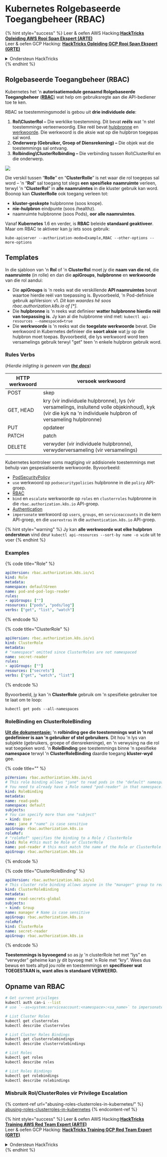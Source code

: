 # Kubernetes Rolgebaseerde Toegangbeheer (RBAC)

{% hint style="success" %}
Leer & oefen AWS Hacking:<img src="../../.gitbook/assets/image (1).png" alt="" data-size="line">[**HackTricks Opleiding AWS Rooi Span Ekspert (ARTE)**](https://training.hacktricks.xyz/courses/arte)<img src="../../.gitbook/assets/image (1).png" alt="" data-size="line">\
Leer & oefen GCP Hacking: <img src="../../.gitbook/assets/image (2).png" alt="" data-size="line">[**HackTricks Opleiding GCP Rooi Span Ekspert (GRTE)**<img src="../../.gitbook/assets/image (2).png" alt="" data-size="line">](https://training.hacktricks.xyz/courses/grte)

<details>

<summary>Ondersteun HackTricks</summary>

* Kyk na die [**subskripsie planne**](https://github.com/sponsors/carlospolop)!
* **Sluit aan by die** 💬 [**Discord groep**](https://discord.gg/hRep4RUj7f) of die [**telegram groep**](https://t.me/peass) of **volg** ons op **Twitter** 🐦 [**@hacktricks\_live**](https://twitter.com/hacktricks\_live)**.**
* **Deel hacking truuks deur PRs in te dien na die** [**HackTricks**](https://github.com/carlospolop/hacktricks) en [**HackTricks Cloud**](https://github.com/carlospolop/hacktricks-cloud) github repos.

</details>
{% endhint %}

## Rolgebaseerde Toegangbeheer (RBAC)

Kubernetes het 'n **autorisatiemodule genaamd Rolgebaseerde Toegangbeheer** ([**RBAC**](https://kubernetes.io/docs/reference/access-authn-authz/rbac/)) wat help om gebruiksregte aan die API-bediener toe te ken.

RBAC se toestemmingsmodel is gebou uit **drie individuele dele**:

1. **Rol\ClusterRol –** Die werklike toestemming. Dit bevat _**reëls**_ wat 'n stel toestemmings verteenwoordig. Elke reël bevat [hulpbronne](https://kubernetes.io/docs/reference/kubectl/overview/#resource-types) en [werkwoorde](https://kubernetes.io/docs/reference/access-authn-authz/authorization/#determine-the-request-verb). Die werkwoord is die aksie wat op die hulpbron toegepas sal word.
2. **Onderwerp (Gebruiker, Groep of Diensrekening) –** Die objek wat die toestemmings sal ontvang.
3. **Rolbinding\ClusterRolbinding –** Die verbinding tussen Rol\ClusterRol en die onderwerp.

![](https://www.cyberark.com/wp-content/uploads/2018/12/rolebiding\_serviceaccount\_and\_role-1024x551.png)

Die verskil tussen “**Rolle**” en “**ClusterRolle**” is net waar die rol toegepas sal word – 'n “**Rol**” sal toegang tot slegs **een** **spesifieke** **naamruimte** verleen, terwyl 'n “**ClusterRol**” in **alle naamruimtes** in die kluster gebruik kan word. Boonop kan **ClusterRolle** ook toegang verleen tot:

* **kluster-geskepte** hulpbronne (soos knope).
* **nie-hulpbron** eindpunte (soos /healthz).
* naamruimte hulpbronne (soos Pods), **oor alle naamruimtes**.

Vanaf **Kubernetes** 1.6 en verder, is **RBAC** beleide **standaard geaktiveer**. Maar om RBAC te aktiveer kan jy iets soos gebruik:
```
kube-apiserver --authorization-mode=Example,RBAC --other-options --more-options
```
## Templates

In die sjabloon van 'n **Rol** of 'n **ClusterRol** moet jy die **naam van die rol**, die **naamruimte** (in rolle) en dan die **apiGroups**, **hulpbronne** en **werkwoorde** van die rol aandui:

* Die **apiGroups** is 'n reeks wat die verskillende **API naamruimtes** bevat waartoe hierdie reël van toepassing is. Byvoorbeeld, 'n Pod-definisie gebruik apiVersion: v1. _Dit kan waardes hê soos rbac.authorization.k8s.io of \[\*]_.
* Die **hulpbronne** is 'n reeks wat definieer **watter hulpbronne hierdie reël van toepassing is**. Jy kan al die hulpbronne vind met: `kubectl api-resources --namespaced=true`
* Die **werkwoorde** is 'n reeks wat die **toegelate werkwoorde** bevat. Die werkwoord in Kubernetes definieer die **soort aksie** wat jy op die hulpbron moet toepas. Byvoorbeeld, die lys werkwoord word teen versamelings gebruik terwyl "get" teen 'n enkele hulpbron gebruik word.

### Rules Verbs

(_Hierdie inligting is geneem van_ [_**the docs**_](https://kubernetes.io/docs/reference/access-authn-authz/authorization/#determine-the-request-verb))

| HTTP werkwoord | versoek werkwoord                                                                                                                                                  |
| -------------- | ------------------------------------------------------------------------------------------------------------------------------------------------------------------ |
| POST           | skep                                                                                                                                                               |
| GET, HEAD      | kry (vir individuele hulpbronne), lys (vir versamelings, insluitend volle objekinhoud), kyk (vir die kyk na 'n individuele hulpbron of versameling hulpbronne) |
| PUT            | opdateer                                                                                                                                                           |
| PATCH          | patch                                                                                                                                                              |
| DELETE         | verwyder (vir individuele hulpbronne), verwyderversameling (vir versamelings)                                                                                     |

Kubernetes kontroleer soms magtiging vir addisionele toestemmings met behulp van gespesialiseerde werkwoorde. Byvoorbeeld:

* [PodSecurityPolicy](https://kubernetes.io/docs/concepts/policy/pod-security-policy/)
* `use` werkwoord op `podsecuritypolicies` hulpbronne in die `policy` API-groep.
* [RBAC](https://kubernetes.io/docs/reference/access-authn-authz/rbac/#privilege-escalation-prevention-and-bootstrapping)
* `bind` en `escalate` werkwoorde op `roles` en `clusterroles` hulpbronne in die `rbac.authorization.k8s.io` API-groep.
* [Authentication](https://kubernetes.io/docs/reference/access-authn-authz/authentication/)
* `impersonate` werkwoord op `users`, `groups`, en `serviceaccounts` in die kern API-groep, en die `userextras` in die `authentication.k8s.io` API-groep.

{% hint style="warning" %}
Jy kan **alle werkwoorde wat elke hulpbron ondersteun** vind deur `kubectl api-resources --sort-by name -o wide` uit te voer
{% endhint %}

### Examples

{% code title="Role" %}
```yaml
apiVersion: rbac.authorization.k8s.io/v1
kind: Role
metadata:
namespace: defaultGreen
name: pod-and-pod-logs-reader
rules:
- apiGroups: [""]
resources: ["pods", "pods/log"]
verbs: ["get", "list", "watch"]
```
{% endcode %}

{% code title="ClusterRole" %}
```yaml
apiVersion: rbac.authorization.k8s.io/v1
kind: ClusterRole
metadata:
# "namespace" omitted since ClusterRoles are not namespaced
name: secret-reader
rules:
- apiGroups: [""]
resources: ["secrets"]
verbs: ["get", "watch", "list"]
```
{% endcode %}

Byvoorbeeld, jy kan 'n **ClusterRole** gebruik om 'n spesifieke gebruiker toe te laat om te loop:
```
kubectl get pods --all-namespaces
```
### **RoleBinding en ClusterRoleBinding**

[**Uit die dokumentasie:**](https://kubernetes.io/docs/reference/access-authn-authz/rbac/#rolebinding-and-clusterrolebinding) 'n **rolbinding gee die toestemmings wat in 'n rol gedefinieer is aan 'n gebruiker of stel gebruikers**. Dit hou 'n lys van subjekte (gebruikers, groepe of diensrekeninge), en 'n verwysing na die rol wat toegeken word. 'n **RoleBinding** gee toestemmings binne 'n spesifieke **namespace** terwyl 'n **ClusterRoleBinding** daardie toegang **kluster-wyd** gee.

{% code title="" %}
```yaml
piVersion: rbac.authorization.k8s.io/v1
# This role binding allows "jane" to read pods in the "default" namespace.
# You need to already have a Role named "pod-reader" in that namespace.
kind: RoleBinding
metadata:
name: read-pods
namespace: default
subjects:
# You can specify more than one "subject"
- kind: User
name: jane # "name" is case sensitive
apiGroup: rbac.authorization.k8s.io
roleRef:
# "roleRef" specifies the binding to a Role / ClusterRole
kind: Role #this must be Role or ClusterRole
name: pod-reader # this must match the name of the Role or ClusterRole you wish to bind to
apiGroup: rbac.authorization.k8s.io
```
{% endcode %}

{% code title="ClusterRoleBinding" %}
```yaml
apiVersion: rbac.authorization.k8s.io/v1
# This cluster role binding allows anyone in the "manager" group to read secrets in any namespace.
kind: ClusterRoleBinding
metadata:
name: read-secrets-global
subjects:
- kind: Group
name: manager # Name is case sensitive
apiGroup: rbac.authorization.k8s.io
roleRef:
kind: ClusterRole
name: secret-reader
apiGroup: rbac.authorization.k8s.io
```
{% endcode %}

**Toestemmings is byvoegend** so as jy 'n clusterRole het met “lys” en “verwyder” geheime kan jy dit byvoeg met 'n Role met “kry”. Wees dus bewus en toets altyd jou rolle en toestemmings en **specifiseer wat TOEGESTAAN is, want alles is standaard VERWEERD.**

## **Opname van RBAC**
```bash
# Get current privileges
kubectl auth can-i --list
# use `--as=system:serviceaccount:<namespace>:<sa_name>` to impersonate a service account

# List Cluster Roles
kubectl get clusterroles
kubectl describe clusterroles

# List Cluster Roles Bindings
kubectl get clusterrolebindings
kubectl describe clusterrolebindings

# List Roles
kubectl get roles
kubectl describe roles

# List Roles Bindings
kubectl get rolebindings
kubectl describe rolebindings
```
### Misbruik Rol/ClusterRoles vir Privilege Escalation

{% content-ref url="abusing-roles-clusterroles-in-kubernetes/" %}
[abusing-roles-clusterroles-in-kubernetes](abusing-roles-clusterroles-in-kubernetes/)
{% endcontent-ref %}

{% hint style="success" %}
Leer & oefen AWS Hacking:<img src="../../.gitbook/assets/image (1).png" alt="" data-size="line">[**HackTricks Training AWS Red Team Expert (ARTE)**](https://training.hacktricks.xyz/courses/arte)<img src="../../.gitbook/assets/image (1).png" alt="" data-size="line">\
Leer & oefen GCP Hacking: <img src="../../.gitbook/assets/image (2).png" alt="" data-size="line">[**HackTricks Training GCP Red Team Expert (GRTE)**<img src="../../.gitbook/assets/image (2).png" alt="" data-size="line">](https://training.hacktricks.xyz/courses/grte)

<details>

<summary>Ondersteun HackTricks</summary>

* Kyk na die [**subskripsie planne**](https://github.com/sponsors/carlospolop)!
* **Sluit aan by die** 💬 [**Discord groep**](https://discord.gg/hRep4RUj7f) of die [**telegram groep**](https://t.me/peass) of **volg** ons op **Twitter** 🐦 [**@hacktricks\_live**](https://twitter.com/hacktricks\_live)**.**
* **Deel hacking truuks deur PRs in te dien na die** [**HackTricks**](https://github.com/carlospolop/hacktricks) en [**HackTricks Cloud**](https://github.com/carlospolop/hacktricks-cloud) github repos.

</details>
{% endhint %}
